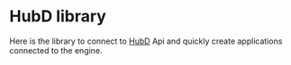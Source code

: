 # HubD library

Here is the library to connect to [HubD](https://github.com/pagetronic/HubD) Api and quickly create applications connected to the engine.
